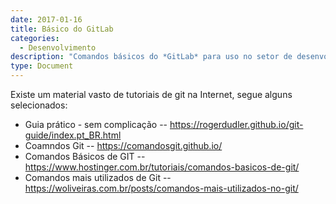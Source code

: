 ```yaml
---
date: 2017-01-16
title: Básico do GitLab
categories:
  - Desenvolvimento
description: "Comandos básicos do *GitLab* para uso no setor de desenvolvimento"
type: Document
---
```

Existe um material vasto de tutoriais de git na Internet, segue alguns selecionados:

* Guia prático - sem complicação -- https://rogerdudler.github.io/git-guide/index.pt_BR.html
* Coamndos Git -- https://comandosgit.github.io/
* Comandos Básicos de GIT -- https://www.hostinger.com.br/tutoriais/comandos-basicos-de-git/
* Comandos mais utilizados de Git -- https://woliveiras.com.br/posts/comandos-mais-utilizados-no-git/